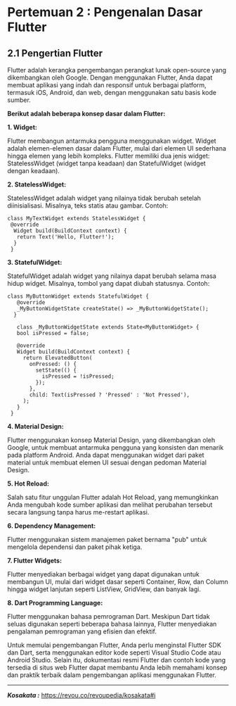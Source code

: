 # Pertemuan 2 : Pengenalan Dasar Flutter
## 2.1 Pengertian Flutter
Flutter adalah kerangka pengembangan perangkat lunak open-source yang dikembangkan oleh Google. Dengan menggunakan Flutter, Anda dapat membuat aplikasi yang indah dan responsif untuk berbagai platform, termasuk iOS, Android, dan web, dengan menggunakan satu basis kode sumber.

**Berikut adalah beberapa konsep dasar dalam Flutter:**

**1. Widget:**
   
   Flutter membangun antarmuka pengguna menggunakan widget. Widget adalah elemen-elemen dasar dalam Flutter, mulai dari elemen UI sederhana hingga elemen yang lebih kompleks.
   Flutter memiliki dua jenis widget: StatelessWidget (widget tanpa keadaan) dan StatefulWidget (widget dengan keadaan).
   
**2. StatelessWidget:**
   
   StatelessWidget adalah widget yang nilainya tidak berubah setelah diinisialisasi. Misalnya, teks statis atau gambar.
   Contoh:
   ```
   class MyTextWidget extends StatelessWidget {
    @override
     Widget build(BuildContext context) {
      return Text('Hello, Flutter!');
     }
    }
   ```

**3. StatefulWidget:**

   StatefulWidget adalah widget yang nilainya dapat berubah selama masa hidup widget. Misalnya, tombol yang dapat diubah statusnya.
   Contoh:
   ```
   class MyButtonWidget extends StatefulWidget {
      @override
      _MyButtonWidgetState createState() => _MyButtonWidgetState();
     }
  
      class _MyButtonWidgetState extends State<MyButtonWidget> {
      bool isPressed = false;
  
      @override
      Widget build(BuildContext context) {
        return ElevatedButton(
          onPressed: () {
            setState(() {
              isPressed = !isPressed;
            });
          },
          child: Text(isPressed ? 'Pressed' : 'Not Pressed'),
        );
      }
    }

   ```

**4. Material Design:**

   Flutter menggunakan konsep Material Design, yang dikembangkan oleh Google, untuk membuat antarmuka pengguna yang konsisten dan menarik pada platform Android.
   Anda dapat menggunakan widget dari paket material untuk membuat elemen UI sesuai dengan pedoman Material Design.

**5. Hot Reload:**

   Salah satu fitur unggulan Flutter adalah Hot Reload, yang memungkinkan Anda mengubah kode sumber aplikasi dan melihat perubahan tersebut secara langsung tanpa harus me-restart aplikasi.

**6. Dependency Management:**

   Flutter menggunakan sistem manajemen paket bernama "pub" untuk mengelola dependensi dan paket pihak ketiga.

**7. Flutter Widgets:**

   Flutter menyediakan berbagai widget yang dapat digunakan untuk membangun UI, mulai dari widget dasar seperti Container, Row, dan Column hingga widget lanjutan seperti ListView, GridView, dan banyak lagi.

**8. Dart Programming Language:**

   Flutter menggunakan bahasa pemrograman Dart. Meskipun Dart tidak seluas digunakan seperti beberapa bahasa lainnya, Flutter menyediakan pengalaman pemrograman yang efisien dan efektif.


Untuk memulai pengembangan Flutter, Anda perlu menginstal Flutter SDK dan Dart, serta menggunakan editor kode seperti Visual Studio Code atau Android Studio. Selain itu, dokumentasi resmi Flutter dan contoh kode yang tersedia di situs web Flutter dapat membantu Anda lebih memahami konsep dan praktik terbaik dalam pengembangan aplikasi menggunakan Flutter.

----------------------------------------------
_**Kosakata :**_
   https://revou.co/revoupedia/kosakata#i
